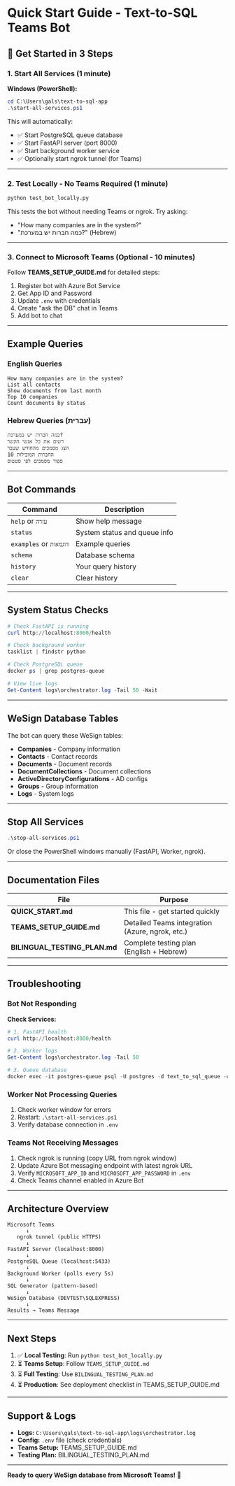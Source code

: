 # Quick Start Guide - Text-to-SQL Teams Bot

## 🚀 Get Started in 3 Steps

### 1. Start All Services (1 minute)

**Windows (PowerShell):**
```powershell
cd C:\Users\gals\text-to-sql-app
.\start-all-services.ps1
```

This will automatically:
- ✅ Start PostgreSQL queue database
- ✅ Start FastAPI server (port 8000)
- ✅ Start background worker service
- ✅ Optionally start ngrok tunnel (for Teams)

---

### 2. Test Locally - No Teams Required (1 minute)

```bash
python test_bot_locally.py
```

This tests the bot without needing Teams or ngrok. Try asking:
- "How many companies are in the system?"
- "כמה חברות יש במערכת?" (Hebrew)

---

### 3. Connect to Microsoft Teams (Optional - 10 minutes)

Follow **TEAMS_SETUP_GUIDE.md** for detailed steps:
1. Register bot with Azure Bot Service
2. Get App ID and Password
3. Update `.env` with credentials
4. Create "ask the DB" chat in Teams
5. Add bot to chat

---

## Example Queries

### English Queries
```
How many companies are in the system?
List all contacts
Show documents from last month
Top 10 companies
Count documents by status
```

### Hebrew Queries (עברית)
```
כמה חברות יש במערכת?
רשום את כל אנשי הקשר
הצג מסמכים מהחודש שעבר
10 החברות המובילות
ספור מסמכים לפי סטטוס
```

---

## Bot Commands

| Command | Description |
|---------|-------------|
| `help` or `עזרה` | Show help message |
| `status` | System status and queue info |
| `examples` or `דוגמאות` | Example queries |
| `schema` | Database schema |
| `history` | Your query history |
| `clear` | Clear history |

---

## System Status Checks

```powershell
# Check FastAPI is running
curl http://localhost:8000/health

# Check background worker
tasklist | findstr python

# Check PostgreSQL queue
docker ps | grep postgres-queue

# View live logs
Get-Content logs\orchestrator.log -Tail 50 -Wait
```

---

## WeSign Database Tables

The bot can query these WeSign tables:
- **Companies** - Company information
- **Contacts** - Contact records
- **Documents** - Document records
- **DocumentCollections** - Document collections
- **ActiveDirectoryConfigurations** - AD configs
- **Groups** - Group information
- **Logs** - System logs

---

## Stop All Services

```powershell
.\stop-all-services.ps1
```

Or close the PowerShell windows manually (FastAPI, Worker, ngrok).

---

## Documentation Files

| File | Purpose |
|------|---------|
| **QUICK_START.md** | This file - get started quickly |
| **TEAMS_SETUP_GUIDE.md** | Detailed Teams integration (Azure, ngrok, etc.) |
| **BILINGUAL_TESTING_PLAN.md** | Complete testing plan (English + Hebrew) |

---

## Troubleshooting

### Bot Not Responding

**Check Services:**
```powershell
# 1. FastAPI health
curl http://localhost:8000/health

# 2. Worker logs
Get-Content logs\orchestrator.log -Tail 50

# 3. Queue database
docker exec -it postgres-queue psql -U postgres -d text_to_sql_queue -c "SELECT * FROM sql_queue ORDER BY created_at DESC LIMIT 5;"
```

### Worker Not Processing Queries

1. Check worker window for errors
2. Restart: `.\start-all-services.ps1`
3. Verify database connection in `.env`

### Teams Not Receiving Messages

1. Check ngrok is running (copy URL from ngrok window)
2. Update Azure Bot messaging endpoint with latest ngrok URL
3. Verify `MICROSOFT_APP_ID` and `MICROSOFT_APP_PASSWORD` in `.env`
4. Check Teams channel enabled in Azure Bot

---

## Architecture Overview

```
Microsoft Teams
      ↓
   ngrok tunnel (public HTTPS)
      ↓
FastAPI Server (localhost:8000)
      ↓
PostgreSQL Queue (localhost:5433)
      ↓
Background Worker (polls every 5s)
      ↓
SQL Generator (pattern-based)
      ↓
WeSign Database (DEVTEST\SQLEXPRESS)
      ↓
Results → Teams Message
```

---

## Next Steps

1. ✅ **Local Testing**: Run `python test_bot_locally.py`
2. ⏳ **Teams Setup**: Follow `TEAMS_SETUP_GUIDE.md`
3. ⏳ **Full Testing**: Use `BILINGUAL_TESTING_PLAN.md`
4. ⏳ **Production**: See deployment checklist in TEAMS_SETUP_GUIDE.md

---

## Support & Logs

- **Logs:** `C:\Users\gals\text-to-sql-app\logs\orchestrator.log`
- **Config:** `.env` file (check credentials)
- **Teams Setup:** TEAMS_SETUP_GUIDE.md
- **Testing Plan:** BILINGUAL_TESTING_PLAN.md

---

**Ready to query WeSign database from Microsoft Teams!** 🚀

